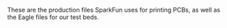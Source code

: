 These are the production files SparkFun uses for printing PCBs, as well as the Eagle files for our test beds. 